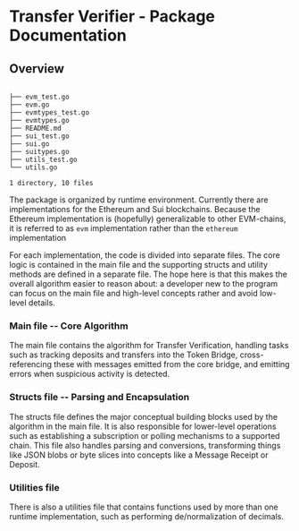 # Transfer Verifier - Package Documentation

## Overview

```

├── evm_test.go
├── evm.go
├── evmtypes_test.go
├── evmtypes.go
├── README.md
├── sui_test.go
├── sui.go
├── suitypes.go
├── utils_test.go
└── utils.go

1 directory, 10 files
```

The package is organized by runtime environment. Currently there are implementations for the Ethereum and Sui blockchains.
Because the Ethereum implementation is (hopefully) generalizable to other EVM-chains, it is referred to as 
`evm` implementation rather than the `ethereum` implementation

For each implementation, the code is divided into separate files. The core logic is contained in the main file
and the supporting structs and utility methods are defined in a separate file. The hope here is that this makes the
overall algorithm easier to reason about: a developer new to the program can focus on the main file and high-level
concepts rather and avoid low-level details.

### Main file -- Core Algorithm

The main file contains the algorithm for Transfer Verification, handling tasks such as tracking deposits and transfers
into the Token Bridge, cross-referencing these with messages emitted from the core bridge, and emitting errors when
suspicious activity is detected.

### Structs file -- Parsing and Encapsulation

The structs file defines the major conceptual building blocks used by the algorithm in the main file. It is also responsible
for lower-level operations such as establishing a subscription or polling mechanisms to a supported chain. This file
also handles parsing and conversions, transforming things like JSON blobs or byte slices into concepts like a
Message Receipt or Deposit. 

### Utilities file

There is also a utilities file that contains functions used by more than one runtime implementation, such as
performing de/normalization of decimals.
